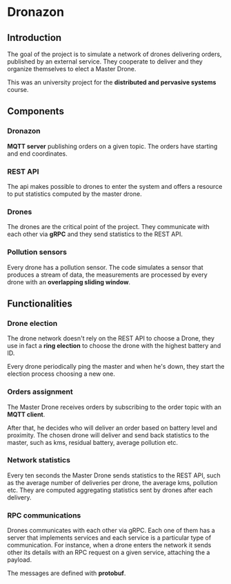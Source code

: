 # Dronazon

## Introduction
The goal of the project is to simulate a network of drones delivering orders, published by an external service. They cooperate to deliver and they organize themselves to elect a Master Drone.

This was an university project for the **distributed and pervasive systems** course.

## Components
### Dronazon
**MQTT server** publishing orders on a given topic. The orders have starting and end coordinates. 

### REST API
The api makes possible to drones to enter the system and offers a resource to put statistics computed by the master drone.

### Drones
The drones are the critical point of the project. They communicate with each other via **gRPC** and they send statistics to the REST API.

### Pollution sensors
Every drone has a pollution sensor.
The code simulates a sensor that produces a stream of data, the measurements are processed by every drone with an **overlapping sliding window**.

## Functionalities
### Drone election
The drone network doesn't rely on the REST API to choose a Drone, they use in fact a **ring election** to choose the drone with the highest battery and ID. 

Every drone periodically ping the master and when he's down, they start the election process choosing a new one. 

### Orders assignment

The Master Drone receives orders by subscribing to the order topic with an **MQTT client**.

After that, he decides who will deliver an order based on battery level and proximity.
The chosen drone will deliver and send back statistics to the master, such as kms, residual battery, average pollution etc.

### Network statistics 

Every ten seconds the Master Drone sends statistics to the REST API, such as the average number of deliveries per drone, the average kms, pollution etc. 
They are computed aggregating statistics sent by drones after each delivery. 

### RPC communications
Drones communicates with each other via gRPC. Each one of them has a server that implements services and each service is a particular type of communication. For instance, when a drone enters the network it sends other its details with an RPC request on a given service, attaching the a payload.

The messages are defined with **protobuf**. 

